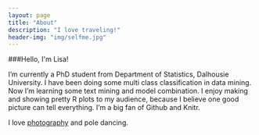 ```yaml
---
layout: page
title: "About"
description: "I love traveling!"
header-img: "img/selfme.jpg"
---
```


###Hello, I'm Lisa!

I’m currently a PhD student from Department of Statistics, Dalhousie University. I have been doing some multi class classification in data mining. Now I’m learning some text mining and model combination. I enjoy making and showing pretty R plots to my audience, because I believe one good picture can tell everything. I’m a big fan of Github and Knitr.

I love [photography](https://www.flickr.com/photos/lisaling/) and pole dancing.


